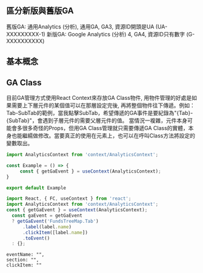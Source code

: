 ## 區分新版與舊版GA

舊版GA: 通用Analytics (分析), 通用GA, GA3, 資源ID開頭是UA (UA-XXXXXXXXX-1)
新版GA: Google Analytics (分析) 4, GA4, 資源ID只有數字 (G-XXXXXXXXXX)

##  基本概念




## GA Class
目前GA管理方式使用React Context來存放GA Class物件, 用物件管理的好處是如果需要上下層元件的某個值可以在那層設定完後, 再將整個物件往下傳遞。例如：Tab-SubTab的範例，當我點擊SubTab，希望傳遞的GA事件是要紀錄為"{Tab}-{SubTab}"，會遇到子層元件的需要父層元件的值。
當情況一複雜，元件本身可能會多很多奇怪的Props，但用GA Class管理就只需要傳遞GA Class的實體，本身也能繼繻做修改。當要真正的使用在元素上，也可以在呼叫Class方法將設定的變數取出。

```ts
import AnalyticsContext from 'context/AnalyticsContext';

const Example = () => {
	 const { getGaEvent } = useContext(AnalyticsContext);
}

export default Example
```
```ts
import React, { FC, useContext } from 'react';
import AnalyticsContext from 'context/AnalyticsContext';
const { getGaEvent } = useContext(AnalyticsContext);
  const gaEvent = getGaEvent
  ? getGaEvent('FundsTreeMap.Tab')
      .label(label.name)
      .clickItem([label.name])
      .toEvent()
  : {};
```
```
eventName: "",
section: "",
clickItem: ""
```

